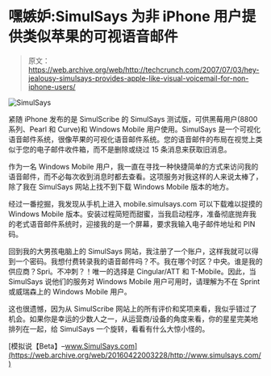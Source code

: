 # 嘿嫉妒:SimulSays 为非 iPhone 用户提供类似苹果的可视语音邮件

> 原文：<https://web.archive.org/web/http://techcrunch.com/2007/07/03/hey-jealousy-simulsays-provides-apple-like-visual-voicemail-for-non-iphone-users/>

![SimulSays](img/e2cde62a55846de496cc23227a45d55c.png)

紧随 iPhone 发布的是 SimulScribe 的 SimulSays 测试版，可供黑莓用户(8800 系列、Pearl 和 Curve)和 Windows Mobile 用户使用。SimulSays 是一个可视化语音邮件系统，很像苹果的可视化语音邮件系统。您的语音邮件的布局在视觉上类似于您的电子邮件收件箱，而不是删除或绕过 15 条消息来获取旧消息。

作为一名 Windows Mobile 用户，我一直在寻找一种快捷简单的方式来访问我的语音邮件，而不必每次收到消息时都去查看。这项服务对我这样的人来说太棒了，除了我在 SimulSays 网站上找不到下载 Windows Mobile 版本的地方。

经过一番挖掘，我发现从手机上进入 mobile.simulsays.com 可以下载难以捉摸的 Windows Mobile 版本。安装过程简短而甜蜜，当我启动程序，准备彻底抛弃我的老式语音邮件系统时，迎接我的是一个屏幕，要求我输入电子邮件地址和 PIN 码。

回到我的大男孩电脑上的 SimulSays 网站，我注册了一个账户，这样我就可以得到一个密码。我想付费转录我的语音邮件吗？不。我在哪个时区？中央。谁是我的供应商？Spri。不冲刺？！唯一的选择是 Cingular/ATT 和 T-Mobile。因此，当 SimulSays 说他们的服务对 Windows Mobile 用户可用时，请理解为不在 Sprint 或威瑞森上的 Windows Mobile 用户。

这也很遗憾，因为从 SimulScribe 网站上的所有评价和奖项来看，我似乎错过了机会。如果你是幸运的少数人之一，从运营商/设备的角度来看，你的星星完美地排列在一起，给 SimulSays 一个旋转，看看有什么大惊小怪的。

[模拟说【Beta】–www.SimulSays.com](https://web.archive.org/web/20160422003228/http://www.simulsays.com/)